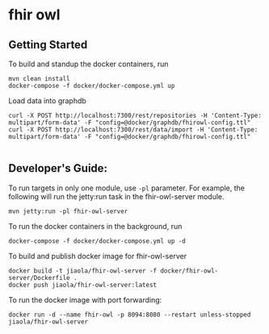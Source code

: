# fhir owl

## Getting Started

To build and standup the docker containers,  run

```
mvn clean install 
docker-compose -f docker/docker-compose.yml up
```

Load data into graphdb

```
curl -X POST http://localhost:7300/rest/repositories -H 'Content-Type: multipart/form-data' -F "config=@docker/graphdb/fhirowl-config.ttl"
curl -X POST http://localhost:7300/rest/data/import -H 'Content-Type: multipart/form-data' -F "config=@docker/graphdb/fhirowl-config.ttl" 
 
```

## Developer's Guide: 

To run targets in only one module, use `-pl` parameter. For example, the following will run the jetty:run task in 
the fhir-owl-server module. 
 
```
mvn jetty:run -pl fhir-owl-server 
```

To run the docker containers in the background, run 

```
docker-compose -f docker/docker-compose.yml up -d 
```

To build and publish docker image for fhir-owl-server

```
docker build -t jiaola/fhir-owl-server -f docker/fhir-owl-server/Dockerfile .
docker push jiaola/fhir-owl-server:latest 
```

To run the docker image with port forwarding: 

```
docker run -d --name fhir-owl -p 8094:8080 --restart unless-stopped jiaola/fhir-owl-server 
```





